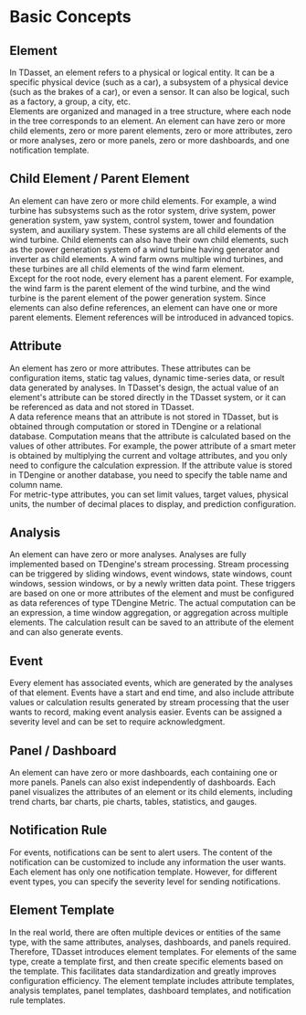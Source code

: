# Basic Concepts

## Element

In TDasset, an element refers to a physical or logical entity. It can be a specific physical device (such as a car), a subsystem of a physical device (such as the brakes of a car), or even a sensor. It can also be logical, such as a factory, a group, a city, etc.  
Elements are organized and managed in a tree structure, where each node in the tree corresponds to an element. An element can have zero or more child elements, zero or more parent elements, zero or more attributes, zero or more analyses, zero or more panels, zero or more dashboards, and one notification template.

## Child Element / Parent Element

An element can have zero or more child elements. For example, a wind turbine has subsystems such as the rotor system, drive system, power generation system, yaw system, control system, tower and foundation system, and auxiliary system. These systems are all child elements of the wind turbine. Child elements can also have their own child elements, such as the power generation system of a wind turbine having generator and inverter as child elements. A wind farm owns multiple wind turbines, and these turbines are all child elements of the wind farm element.  
Except for the root node, every element has a parent element. For example, the wind farm is the parent element of the wind turbine, and the wind turbine is the parent element of the power generation system. Since elements can also define references, an element can have one or more parent elements. Element references will be introduced in advanced topics.

## Attribute

An element has zero or more attributes. These attributes can be configuration items, static tag values, dynamic time-series data, or result data generated by analyses. In TDasset's design, the actual value of an element's attribute can be stored directly in the TDasset system, or it can be referenced as data and not stored in TDasset.  
A data reference means that an attribute is not stored in TDasset, but is obtained through computation or stored in TDengine or a relational database. Computation means that the attribute is calculated based on the values of other attributes. For example, the power attribute of a smart meter is obtained by multiplying the current and voltage attributes, and you only need to configure the calculation expression. If the attribute value is stored in TDengine or another database, you need to specify the table name and column name.  
For metric-type attributes, you can set limit values, target values, physical units, the number of decimal places to display, and prediction configuration.

## Analysis

An element can have zero or more analyses. Analyses are fully implemented based on TDengine's stream processing. Stream processing can be triggered by sliding windows, event windows, state windows, count windows, session windows, or by a newly written data point. These triggers are based on one or more attributes of the element and must be configured as data references of type TDengine Metric. The actual computation can be an expression, a time window aggregation, or aggregation across multiple elements. The calculation result can be saved to an attribute of the element and can also generate events.

## Event

Every element has associated events, which are generated by the analyses of that element. Events have a start and end time, and also include attribute values or calculation results generated by stream processing that the user wants to record, making event analysis easier. Events can be assigned a severity level and can be set to require acknowledgment.

## Panel / Dashboard

An element can have zero or more dashboards, each containing one or more panels. Panels can also exist independently of dashboards. Each panel visualizes the attributes of an element or its child elements, including trend charts, bar charts, pie charts, tables, statistics, and gauges.

## Notification Rule

For events, notifications can be sent to alert users. The content of the notification can be customized to include any information the user wants. Each element has only one notification template. However, for different event types, you can specify the severity level for sending notifications.

## Element Template

In the real world, there are often multiple devices or entities of the same type, with the same attributes, analyses, dashboards, and panels required. Therefore, TDasset introduces element templates. For elements of the same type, create a template first, and then create specific elements based on the template. This facilitates data standardization and greatly improves configuration efficiency. The element template includes attribute templates, analysis templates, panel templates, dashboard templates, and notification rule templates.